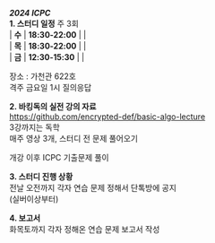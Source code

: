 ***2024 ICPC***   
**1. 스터디 일정**
주 3회   
| **수** | **18:30-22:00** | |   
| **목** | **18:30-22:00** | |   
| **금** | **12:30-15:30** | |  

장소 : 가천관 622호   
격주 금요일 1시 질의응답

**2. 바킹독의 실전 강의 자료**   
https://github.com/encrypted-def/basic-algo-lecture   
3강까지는 독학   
매주 영상 3개, 스터디 전 문제 풀어오기

개강 이후 ICPC  기출문제 풀이

**3. 스터디 진행 상황**   
전날 오전까지 각자 연습 문제 정해서 단톡방에 공지   
(실버이상부터)

**4. 보고서**   
화목토까지 각자 정해온 연습 문제 보고서 작성
